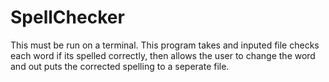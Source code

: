 # SpellChecker
This must be run on a terminal.
This program takes and inputed file checks each word if its spelled correctly,
then allows the user to change the word and out puts the corrected spelling to a seperate file.
